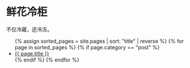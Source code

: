 # 鲜花冷柜

不仅冷藏，还冷冻。

<ul>
{% assign sorted_pages = site.pages | sort: "title" | reverse %}
{% for page in sorted_pages %}
  {% if page.category == "post" %}
    <li><a href="{{ page.url }}">{{ page.title }}</a></li>
  {% endif %}
{% endfor %}
</ul>
 
 
 
